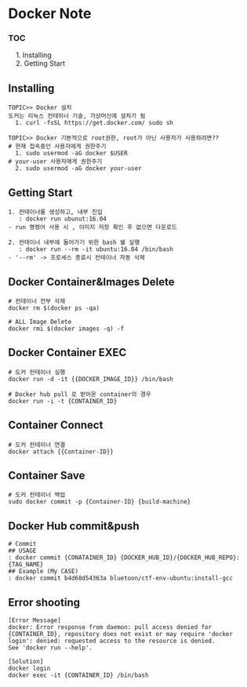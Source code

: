 # Docker Note 
<h3>TOC</h3>
&nbsp;&nbsp;&nbsp; 1. Installing <br>
&nbsp;&nbsp;&nbsp; 2. Getting Start<br>

## Installing
```
TOPIC>> Docker 설치
도커는 리눅스 컨테이너 기술, 가상머신에 설치가 됨 
  1. curl -fsSL https://get.docker.com/ sudo sh

TOPIC>> Docker 기본적으로 root권한, root가 아닌 사용자가 사용하려면??
# 현재 접속중인 사용자에게 권한주기
  1. sudo usermod -aG docker $USER 
# your-user 사용자에게 권한주기
  2. sudo usermod -aG docker your-user 
```

## Getting Start
```
1. 컨테이너를 생성하고, 내부 진입
   : docker run ubunut:16.04
- run 명령어 사용 시 , 이미지 저장 확인 후 없으면 다운로드

2. 컨테이너 내부에 들어가기 위한 bash 쉘 실행
   : docker run --rm -it ubuntu:16.04 /bin/bash
- '--rm' -> 프로세스 종료시 컨테이너 자동 삭제
```

## Docker Container&Images Delete
```
# 컨테이너 전부 삭제
docker rm $(docker ps -qa)

# ALL Image Delete
docker rmi $(docker images -q) -f
```

## Docker Container EXEC
```
# 도커 컨테이너 실행
docker run -d -it {{DOCKER_IMAGE_ID}} /bin/bash

# Docker hub pull 로 받아온 container의 경우
docker run -i -t {CONTAINER_ID}
```

## Container Connect
```
# 도커 컨테이너 연결
docker attach {{Container-ID}}
```

## Container Save
```
# 도커 컨테이너 백업
sudo docker commit -p {Container-ID} {build-machine}
```

## Docker Hub commit&push
```
# Commit
## USAGE
: docker commit {CONATAINER_ID} {DOCKER_HUB_ID}/{DOCKER_HUB_REPO}:{TAG_NAME}
## Example (My CASE)
: docker commit b4d68d54363a bluetoon/ctf-env-ubuntu:install-gcc
```

## Error shooting
```
[Error Message]
docker: Error response from daemon: pull access denied for {CONTAINER_ID}, repository does not exist or may require 'docker login': denied: requested access to the resource is denied.
See 'docker run --help'.

[Solution]
docker login
docker exec -it {CONTAINER_ID} /bin/bash
```
